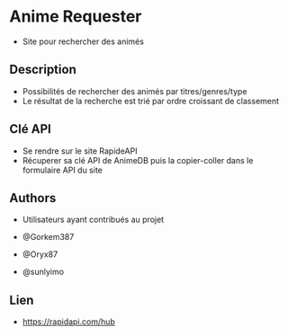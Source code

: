 # Anime Requester

* Site pour rechercher des animés

## Description

* Possibilités de rechercher des animés par titres/genres/type
* Le résultat de la recherche est trié par ordre croissant de classement

## Clé API

* Se rendre sur le site RapideAPI
* Récuperer sa clé API de AnimeDB puis la copier-coller dans le formulaire API du site

## Authors

* Utilisateurs ayant contribués au projet

* @Gorkem387
* @Oryx87
* @sunlyimo

## Lien

* https://rapidapi.com/hub

